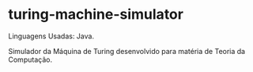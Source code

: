 # turing-machine-simulator

Linguagens Usadas: Java.

Simulador da Máquina de Turing desenvolvido para matéria de Teoria da Computação.

